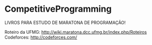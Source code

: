 # CompetitiveProgramming


LIVROS PARA ESTUDO DE MARATONA DE PROGRAMAÇÃO!


Roteiro da UFMG: http://wiki.maratona.dcc.ufmg.br/index.php/Roteiros
Codeforces: http://codeforces.com/
